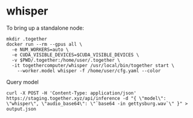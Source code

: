 # whisper

To bring up a standalone node:

```console
mkdir .together
docker run --rm --gpus all \
  -e NUM_WORKERS=auto \
  -e CUDA_VISIBLE_DEVICES=$CUDA_VISIBLE_DEVICES \
  -v $PWD/.together:/home/user/.together \
  -it togethercomputer/whisper /usr/local/bin/together start \
    --worker.model whisper -f /home/user/cfg.yaml --color
```

Query model

```console
curl -X POST -H 'Content-Type: application/json' https://staging.together.xyz/api/inference -d "{ \"model\": \"whisper\", \"audio_base64\": \"`base64 -in gettysburg.wav`\" }" > output.json
```
